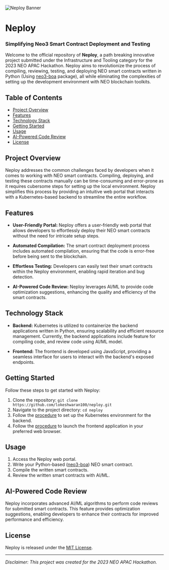 ![Neploy Banner](neploy_banner.png)
# Neploy

### Simplifying Neo3 Smart Contract Deployment and Testing
Welcome to the official repository of **Neploy**, a  path breaking innovative project submitted under the Infrastructure and Tooling category for the 2023 NEO APAC Hackathon. Neploy aims to revolutionize the process of compiling, reviewing, testing, and deploying NEO smart contracts written in Python (Using [neo3-boa](https://github.com/CityOfZion/neo3-boa) package), all while eliminating the complexities of setting up the development environment with NEO blockchain toolkits.

## Table of Contents

- [Project Overview](#project-overview)
- [Features](#features)
- [Technology Stack](#technology-stack)
- [Getting Started](#getting-started)
- [Usage](#usage)
- [AI-Powered Code Review](#ai-powered-code-review)
- [License](#license)

## Project Overview

Neploy addresses the common challenges faced by developers when it comes to working with NEO smart contracts. Compiling, deploying, and testing these contracts manually can be time-consuming and error-prone as it requires cubersome steps for setting up the local environment. Neploy simplifies this process by providing an intuitive web portal that interacts with a Kubernetes-based backend to streamline the entire workflow.

## Features

- **User-Friendly Portal:** Neploy offers a user-friendly web portal that allows developers to effortlessly deploy their NEO smart contracts without the need for intricate setup steps.

- **Automated Compilation:** The smart contract deployment process includes automated compilation, ensuring that the code is error-free before being sent to the blockchain.

- **Effortless Testing:** Developers can easily test their smart contracts within the Neploy environment, enabling rapid iteration and bug detection.

- **AI-Powered Code Review:** Neploy leverages AI/ML to provide code optimization suggestions, enhancing the quality and efficiency of the smart contracts.

## Technology Stack

- **Backend:** Kubernetes is utilized to containerize the backend applications written in Python, ensuring scalability and efficient resource management. Currently, the backend applications include feature for compiling code, and review code using AI/ML model.

- **Frontend:** The frontend is developed using JavaScript, providing a seamless interface for users to interact with the backend's exposed endpoints.

## Getting Started

Follow these steps to get started with Neploy:

1. Clone the repository: `git clone https://github.com/lokeshwaran100/neploy.git`
2. Navigate to the project directory: `cd neploy`
3. Follow the [procedure](https://github.com/lokeshwaran100/neploy/blob/main/src/backend/README.md) to set up the Kubernetes environment for the backend. 
4. Follow the [procedure](https://github.com/lokeshwaran100/neploy/blob/main/src/frontend/README.md) to launch the frontend application in your preferred web browser.

## Usage

1. Access the Neploy web portal.
2. Write your Python-based ([neo3-boa](https://github.com/CityOfZion/neo3-boa)) NEO smart contract.
3. Compile the written smart contracts.
4. Review the written smart contracts with AI/ML.

## AI-Powered Code Review

Neploy incorporates advanced AI/ML algorithms to perform code reviews for submitted smart contracts. This feature provides optimization suggestions, enabling developers to enhance their contracts for improved performance and efficiency.

## License

Neploy is released under the [MIT License](LICENSE).

---

*Disclaimer: This project was created for the 2023 NEO APAC Hackathon.*
